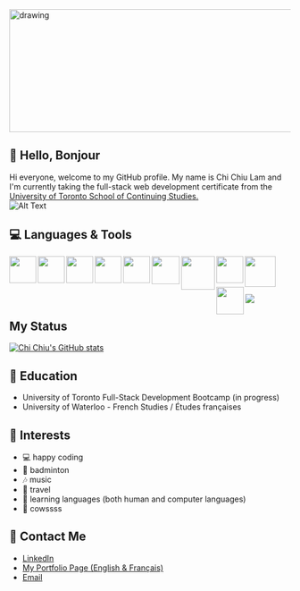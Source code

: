 <img src="https://user-images.githubusercontent.com/108379616/205279704-d56ee5b1-36b4-46bb-b937-baba23f82f44.jpg" alt="drawing" style="width:1500px; height: 220px"/>



## 👋 Hello, Bonjour


Hi everyone, welcome to my GitHub profile. My name is Chi Chiu Lam and I'm currently taking the full-stack web development certificate from the [University of Toronto School of Continuing Studies.](https://bootcamp.learn.utoronto.ca/coding/)
</br>
![Alt Text](https://media.giphy.com/media/jTNG3RF6EwbkpD4LZx/giphy.gif)



## 💻 Languages & Tools
<img align="left" src="https://user-images.githubusercontent.com/108379616/191407260-950ae469-a4f4-410f-a705-e5a7b3701f2b.svg" width="48">
<img align="left" src="https://user-images.githubusercontent.com/108379616/191407637-add57689-13dc-4ab0-9d00-327cbd1b4c67.svg" width="48">
<img align="left" src="https://user-images.githubusercontent.com/108379616/191412255-23d85bc2-e1b0-4fe2-bb63-f8216212a827.svg" width="48">
<img align="left" src="https://user-images.githubusercontent.com/108379616/191412392-ab3d9baa-c203-4d52-a6f4-23a6e68003d7.svg" width="48">
<img align="left" src="https://user-images.githubusercontent.com/108379616/191412905-e278eefc-c1f2-4871-a9e9-58f809becc9b.png" width="48">
<img align="left" src="https://user-images.githubusercontent.com/108379616/191413083-5fef8697-f98b-4b25-9d14-ce04e3a3084a.svg" width="50">
<img align="left" src="https://user-images.githubusercontent.com/108379616/191413297-705eacdf-d6d0-4898-8c0d-5e7c2c24d7ca.png" width="60">
<img align="left" src="https://user-images.githubusercontent.com/108379616/191414101-dc173292-65c6-44ea-bf22-637e181a6abe.png" width="48">
<img align="left" src="https://user-images.githubusercontent.com/108379616/191414328-43e9c5b3-7ab4-4642-af7a-9ee4a8abdf10.png" width="55">
<img align="left" src="https://user-images.githubusercontent.com/108379616/191414679-f75f9007-1e31-46d0-8208-c419aa3907d1.png" width="49">
</br>
</br>
</br>
</br>
<img src="https://github-readme-stats.vercel.app/api/top-langs/?username=chichiulam2022&&theme=aura"/>



## My Status
[![Chi Chiu's GitHub stats](https://github-readme-stats.vercel.app/api?username=chichiulam2022&show_icons=true&&theme=midnight-purple)](https://github.com/chichiulam2022/github-readme-stats)


## 📖 Education
* University of Toronto Full-Stack Development Bootcamp (in progress)
* University of Waterloo - French Studies / Études françaises

## 🚀 Interests
* 💻  happy coding
* 🏸  badminton
* 🎶  music
* 🗽  travel
* 📙  learning languages (both human and computer languages)
* 🐄 cowssss

## 📱 Contact Me
* [LinkedIn](https://www.linkedin.com/in/chichiu-lam-7142a771/)
* [My Portfolio Page (English & Français)](https://chichiulam.netlify.app/)
* [Email](mailto:lamcc90@gmail.com)
